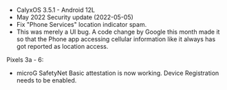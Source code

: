 * CalyxOS 3.5.1 - Android 12L
* May 2022 Security update (2022-05-05)
* Fix "Phone Services" location indicator spam.
* This was merely a UI bug. A code change by Google this month made it so that the Phone app
  accessing cellular information like it always has got reported as location access.

Pixels 3a - 6:
* microG SafetyNet Basic attestation is now working. Device Registration needs to be enabled.
